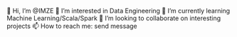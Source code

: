 👋 Hi, I’m @IMZE
👀 I’m interested in Data Engineering
🌱 I’m currently learning Machine Learning/Scala/Spark
💞️ I’m looking to collaborate on interesting projects
📫 How to reach me: send message

